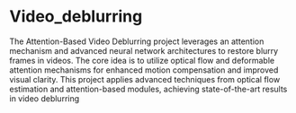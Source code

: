 # Video_deblurring
The Attention-Based Video Deblurring project leverages an attention mechanism and advanced neural network architectures to restore blurry frames in videos. The core idea is to utilize optical flow and deformable attention mechanisms for enhanced motion compensation and improved visual clarity. This project applies advanced techniques from optical flow estimation and attention-based modules, achieving state-of-the-art results in video deblurring
